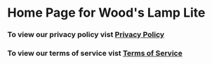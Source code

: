 # Home Page for Wood's Lamp Lite
### To view our privacy policy vist [Privacy Policy](/privacy.html)

### To view our terms of service vist [Terms of Service](/terms.html)
